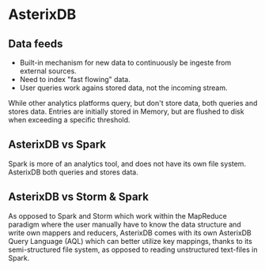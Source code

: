 # AsterixDB

## Data feeds
- Built-in mechanism for new data to continuously be ingeste from external sources.
- Need to index "fast flowing" data.
- User queries work agains stored data, not the incoming stream.

While other analytics platforms query, but don't store data, both queries and stores data. Entries are initially stored in Memory, but are flushed to disk when exceeding a specific threshold.

## AsterixDB vs Spark
Spark is more of an analytics tool, and does not have its own file system. AsterixDB both queries and stores data.

## AsterixDB vs Storm & Spark
As opposed to Spark and Storm which work within the MapReduce paradigm where the user manually have to know the data structure and write own mappers and reducers, AsterixDB comes with its own AsterixDB Query Language (AQL) which can better utilize key mappings, thanks to its semi-structured file system, as opposed to reading unstructured text-files in Spark.